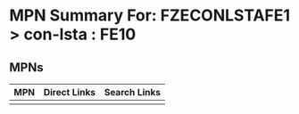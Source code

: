 



# MPN Summary For: FZECONLSTAFE1 > con-lsta : FE10

## MPNs
  

|MPN|Direct Links|Search Links|
| :--- | :--- | :--- |
||||
